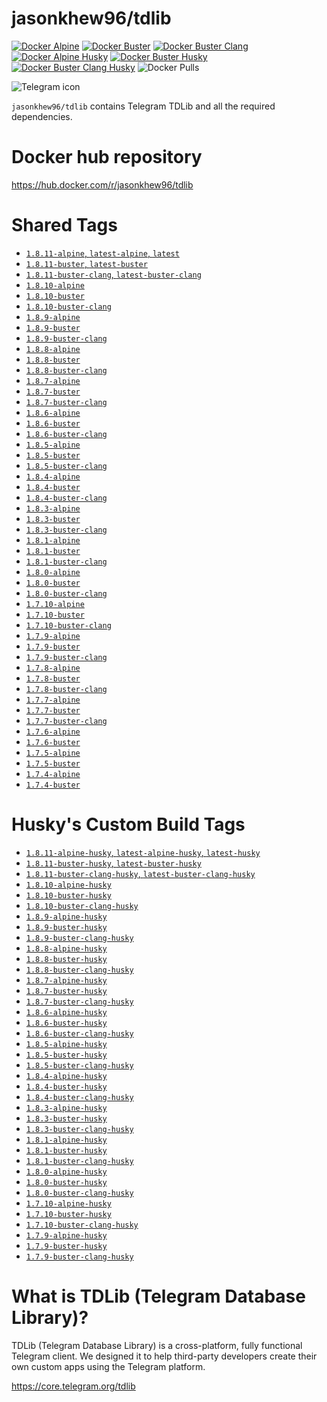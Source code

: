 # jasonkhew96/tdlib

[![Docker Alpine](https://github.com/JasonKhew96/tdlib/actions/workflows/alpine.yml/badge.svg)](https://github.com/JasonKhew96/tdlib/actions/workflows/alpine.yml)
[![Docker Buster](https://github.com/JasonKhew96/tdlib/actions/workflows/buster.yml/badge.svg)](https://github.com/JasonKhew96/tdlib/actions/workflows/buster.yml)
[![Docker Buster Clang](https://github.com/JasonKhew96/tdlib/actions/workflows/buster-clang.yml/badge.svg)](https://github.com/JasonKhew96/tdlib/actions/workflows/buster-clang.yml)
[![Docker Alpine Husky](https://github.com/JasonKhew96/tdlib/actions/workflows/alpine-husky.yml/badge.svg)](https://github.com/JasonKhew96/tdlib/actions/workflows/alpine-husky.yml)
[![Docker Buster Husky](https://github.com/JasonKhew96/tdlib/actions/workflows/buster-husky.yml/badge.svg)](https://github.com/JasonKhew96/tdlib/actions/workflows/buster-husky.yml)
[![Docker Buster Clang Husky](https://github.com/JasonKhew96/tdlib/actions/workflows/buster-clang-husky.yml/badge.svg)](https://github.com/JasonKhew96/tdlib/actions/workflows/buster-clang-husky.yml)
![Docker Pulls](https://img.shields.io/docker/pulls/jasonkhew96/tdlib)

<div><img src="https://telegram.org/img/t_logo.svg?1"
     alt="Telegram icon"/></div>

`jasonkhew96/tdlib` contains Telegram TDLib and all the required dependencies.

# Docker hub repository

https://hub.docker.com/r/jasonkhew96/tdlib

# Shared Tags

- [`1.8.11-alpine`, `latest-alpine`, `latest`][1.8.11-alpine-dockerfile]
- [`1.8.11-buster`, `latest-buster`][1.8.11-buster-dockerfile]
- [`1.8.11-buster-clang`, `latest-buster-clang`][1.8.11-buster-clang-dockerfile]
- [`1.8.10-alpine`][1.8.10-alpine-dockerfile]
- [`1.8.10-buster`][1.8.10-buster-dockerfile]
- [`1.8.10-buster-clang`][1.8.10-buster-clang-dockerfile]
- [`1.8.9-alpine`][1.8.9-alpine-dockerfile]
- [`1.8.9-buster`][1.8.9-buster-dockerfile]
- [`1.8.9-buster-clang`][1.8.9-buster-clang-dockerfile]
- [`1.8.8-alpine`][1.8.8-alpine-dockerfile]
- [`1.8.8-buster`][1.8.8-buster-dockerfile]
- [`1.8.8-buster-clang`][1.8.8-buster-clang-dockerfile]
- [`1.8.7-alpine`][1.8.7-alpine-dockerfile]
- [`1.8.7-buster`][1.8.7-buster-dockerfile]
- [`1.8.7-buster-clang`][1.8.7-buster-clang-dockerfile]
- [`1.8.6-alpine`][1.8.6-alpine-dockerfile]
- [`1.8.6-buster`][1.8.6-buster-dockerfile]
- [`1.8.6-buster-clang`][1.8.6-buster-clang-dockerfile]
- [`1.8.5-alpine`][1.8.5-alpine-dockerfile]
- [`1.8.5-buster`][1.8.5-buster-dockerfile]
- [`1.8.5-buster-clang`][1.8.5-buster-clang-dockerfile]
- [`1.8.4-alpine`][1.8.4-alpine-dockerfile]
- [`1.8.4-buster`][1.8.4-buster-dockerfile]
- [`1.8.4-buster-clang`][1.8.4-buster-clang-dockerfile]
- [`1.8.3-alpine`][1.8.3-alpine-dockerfile]
- [`1.8.3-buster`][1.8.3-buster-dockerfile]
- [`1.8.3-buster-clang`][1.8.3-buster-clang-dockerfile]
- [`1.8.1-alpine`][1.8.1-alpine-dockerfile]
- [`1.8.1-buster`][1.8.1-buster-dockerfile]
- [`1.8.1-buster-clang`][1.8.1-buster-clang-dockerfile]
- [`1.8.0-alpine`][1.8.0-alpine-dockerfile]
- [`1.8.0-buster`][1.8.0-buster-dockerfile]
- [`1.8.0-buster-clang`][1.8.0-buster-clang-dockerfile]
- [`1.7.10-alpine`][1.7.10-alpine-dockerfile]
- [`1.7.10-buster`][1.7.10-buster-dockerfile]
- [`1.7.10-buster-clang`][1.7.10-buster-clang-dockerfile]
- [`1.7.9-alpine`][1.7.9-alpine-dockerfile]
- [`1.7.9-buster`][1.7.9-buster-dockerfile]
- [`1.7.9-buster-clang`][1.7.9-buster-clang-dockerfile]
- [`1.7.8-alpine`][1.7.8-alpine-dockerfile]
- [`1.7.8-buster`][1.7.8-buster-dockerfile]
- [`1.7.8-buster-clang`][1.7.8-buster-clang-dockerfile]
- [`1.7.7-alpine`][1.7.7-alpine-dockerfile]
- [`1.7.7-buster`][1.7.7-buster-dockerfile]
- [`1.7.7-buster-clang`][1.7.7-buster-clang-dockerfile]
- [`1.7.6-alpine`][1.7.6-alpine-dockerfile]
- [`1.7.6-buster`][1.7.6-buster-dockerfile]
- [`1.7.5-alpine`][1.7.5-alpine-dockerfile]
- [`1.7.5-buster`][1.7.5-buster-dockerfile]
- [`1.7.4-alpine`][1.7.4-alpine-dockerfile]
- [`1.7.4-buster`][1.7.4-buster-dockerfile]

# Husky's Custom Build Tags

- [`1.8.11-alpine-husky`, `latest-alpine-husky`, `latest-husky`][1.8.11-alpine-husky-dockerfile]
- [`1.8.11-buster-husky`, `latest-buster-husky`][1.8.11-buster-husky-dockerfile]
- [`1.8.11-buster-clang-husky`, `latest-buster-clang-husky`][1.8.11-buster-clang-husky-dockerfile]
- [`1.8.10-alpine-husky`][1.8.10-alpine-husky-dockerfile]
- [`1.8.10-buster-husky`][1.8.10-buster-husky-dockerfile]
- [`1.8.10-buster-clang-husky`][1.8.10-buster-clang-husky-dockerfile]
- [`1.8.9-alpine-husky`][1.8.9-alpine-husky-dockerfile]
- [`1.8.9-buster-husky`][1.8.9-buster-husky-dockerfile]
- [`1.8.9-buster-clang-husky`][1.8.9-buster-clang-husky-dockerfile]
- [`1.8.8-alpine-husky`][1.8.8-alpine-husky-dockerfile]
- [`1.8.8-buster-husky`][1.8.8-buster-husky-dockerfile]
- [`1.8.8-buster-clang-husky`][1.8.8-buster-clang-husky-dockerfile]
- [`1.8.7-alpine-husky`][1.8.7-alpine-husky-dockerfile]
- [`1.8.7-buster-husky`][1.8.7-buster-husky-dockerfile]
- [`1.8.7-buster-clang-husky`][1.8.7-buster-clang-husky-dockerfile]
- [`1.8.6-alpine-husky`][1.8.6-alpine-husky-dockerfile]
- [`1.8.6-buster-husky`][1.8.6-buster-husky-dockerfile]
- [`1.8.6-buster-clang-husky`][1.8.6-buster-clang-husky-dockerfile]
- [`1.8.5-alpine-husky`][1.8.5-alpine-husky-dockerfile]
- [`1.8.5-buster-husky`][1.8.5-buster-husky-dockerfile]
- [`1.8.5-buster-clang-husky`][1.8.5-buster-clang-husky-dockerfile]
- [`1.8.4-alpine-husky`][1.8.4-alpine-husky-dockerfile]
- [`1.8.4-buster-husky`][1.8.4-buster-husky-dockerfile]
- [`1.8.4-buster-clang-husky`][1.8.4-buster-clang-husky-dockerfile]
- [`1.8.3-alpine-husky`][1.8.3-alpine-husky-dockerfile]
- [`1.8.3-buster-husky`][1.8.3-buster-husky-dockerfile]
- [`1.8.3-buster-clang-husky`][1.8.3-buster-clang-husky-dockerfile]
- [`1.8.1-alpine-husky`][1.8.1-alpine-husky-dockerfile]
- [`1.8.1-buster-husky`][1.8.1-buster-husky-dockerfile]
- [`1.8.1-buster-clang-husky`][1.8.1-buster-clang-husky-dockerfile]
- [`1.8.0-alpine-husky`][1.8.0-alpine-husky-dockerfile]
- [`1.8.0-buster-husky`][1.8.0-buster-husky-dockerfile]
- [`1.8.0-buster-clang-husky`][1.8.0-buster-clang-husky-dockerfile]
- [`1.7.10-alpine-husky`][1.7.10-alpine-husky-dockerfile]
- [`1.7.10-buster-husky`][1.7.10-buster-husky-dockerfile]
- [`1.7.10-buster-clang-husky`][1.7.10-buster-clang-husky-dockerfile]
- [`1.7.9-alpine-husky`][1.7.9-alpine-husky-dockerfile]
- [`1.7.9-buster-husky`][1.7.9-buster-husky-dockerfile]
- [`1.7.9-buster-clang-husky`][1.7.9-buster-clang-husky-dockerfile]

# What is TDLib (Telegram Database Library)?

TDLib (Telegram Database Library) is a cross-platform, fully functional Telegram client. We designed it to help third-party developers create their own custom apps using the Telegram platform.

https://core.telegram.org/tdlib

[1.8.11-alpine-dockerfile]: https://github.com/JasonKhew96/tdlib/blob/v1.8.11/alpine/Dockerfile
[1.8.11-buster-dockerfile]: https://github.com/JasonKhew96/tdlib/blob/v1.8.11/buster/Dockerfile
[1.8.11-buster-clang-dockerfile]: https://github.com/JasonKhew96/tdlib/blob/v1.8.11/buster-clang/Dockerfile
[1.8.11-alpine-husky-dockerfile]: https://github.com/JasonKhew96/tdlib/blob/v1.8.11/alpine-husky/Dockerfile
[1.8.11-buster-husky-dockerfile]: https://github.com/JasonKhew96/tdlib/blob/v1.8.11/buster-husky/Dockerfile
[1.8.11-buster-clang-husky-dockerfile]: https://github.com/JasonKhew96/tdlib/blob/v1.8.11/buster-clang-husky/Dockerfile
[1.8.10-alpine-dockerfile]: https://github.com/JasonKhew96/tdlib/blob/v1.8.10/alpine/Dockerfile
[1.8.10-buster-dockerfile]: https://github.com/JasonKhew96/tdlib/blob/v1.8.10/buster/Dockerfile
[1.8.10-buster-clang-dockerfile]: https://github.com/JasonKhew96/tdlib/blob/v1.8.10/buster-clang/Dockerfile
[1.8.10-alpine-husky-dockerfile]: https://github.com/JasonKhew96/tdlib/blob/v1.8.10/alpine-husky/Dockerfile
[1.8.10-buster-husky-dockerfile]: https://github.com/JasonKhew96/tdlib/blob/v1.8.10/buster-husky/Dockerfile
[1.8.10-buster-clang-husky-dockerfile]: https://github.com/JasonKhew96/tdlib/blob/v1.8.10/buster-clang-husky/Dockerfile
[1.8.9-alpine-dockerfile]: https://github.com/JasonKhew96/tdlib/blob/v1.8.9/alpine/Dockerfile
[1.8.9-buster-dockerfile]: https://github.com/JasonKhew96/tdlib/blob/v1.8.9/buster/Dockerfile
[1.8.9-buster-clang-dockerfile]: https://github.com/JasonKhew96/tdlib/blob/v1.8.9/buster-clang/Dockerfile
[1.8.9-alpine-husky-dockerfile]: https://github.com/JasonKhew96/tdlib/blob/v1.8.9/alpine-husky/Dockerfile
[1.8.9-buster-husky-dockerfile]: https://github.com/JasonKhew96/tdlib/blob/v1.8.9/buster-husky/Dockerfile
[1.8.9-buster-clang-husky-dockerfile]: https://github.com/JasonKhew96/tdlib/blob/v1.8.9/buster-clang-husky/Dockerfile
[1.8.8-alpine-dockerfile]: https://github.com/JasonKhew96/tdlib/blob/v1.8.8/alpine/Dockerfile
[1.8.8-buster-dockerfile]: https://github.com/JasonKhew96/tdlib/blob/v1.8.8/buster/Dockerfile
[1.8.8-buster-clang-dockerfile]: https://github.com/JasonKhew96/tdlib/blob/v1.8.8/buster-clang/Dockerfile
[1.8.8-alpine-husky-dockerfile]: https://github.com/JasonKhew96/tdlib/blob/v1.8.8/alpine-husky/Dockerfile
[1.8.8-buster-husky-dockerfile]: https://github.com/JasonKhew96/tdlib/blob/v1.8.8/buster-husky/Dockerfile
[1.8.8-buster-clang-husky-dockerfile]: https://github.com/JasonKhew96/tdlib/blob/v1.8.8/buster-clang-husky/Dockerfile
[1.8.7-alpine-dockerfile]: https://github.com/JasonKhew96/tdlib/blob/v1.8.7/alpine/Dockerfile
[1.8.7-buster-dockerfile]: https://github.com/JasonKhew96/tdlib/blob/v1.8.7/buster/Dockerfile
[1.8.7-buster-clang-dockerfile]: https://github.com/JasonKhew96/tdlib/blob/v1.8.7/buster-clang/Dockerfile
[1.8.7-alpine-husky-dockerfile]: https://github.com/JasonKhew96/tdlib/blob/v1.8.7/alpine-husky/Dockerfile
[1.8.7-buster-husky-dockerfile]: https://github.com/JasonKhew96/tdlib/blob/v1.8.7/buster-husky/Dockerfile
[1.8.7-buster-clang-husky-dockerfile]: https://github.com/JasonKhew96/tdlib/blob/v1.8.7/buster-clang-husky/Dockerfile
[1.8.6-alpine-dockerfile]: https://github.com/JasonKhew96/tdlib/blob/v1.8.6/alpine/Dockerfile
[1.8.6-buster-dockerfile]: https://github.com/JasonKhew96/tdlib/blob/v1.8.6/buster/Dockerfile
[1.8.6-buster-clang-dockerfile]: https://github.com/JasonKhew96/tdlib/blob/v1.8.6/buster-clang/Dockerfile
[1.8.6-alpine-husky-dockerfile]: https://github.com/JasonKhew96/tdlib/blob/v1.8.6/alpine-husky/Dockerfile
[1.8.6-buster-husky-dockerfile]: https://github.com/JasonKhew96/tdlib/blob/v1.8.6/buster-husky/Dockerfile
[1.8.6-buster-clang-husky-dockerfile]: https://github.com/JasonKhew96/tdlib/blob/v1.8.6/buster-clang-husky/Dockerfile
[1.8.5-alpine-dockerfile]: https://github.com/JasonKhew96/tdlib/blob/v1.8.5/alpine/Dockerfile
[1.8.5-buster-dockerfile]: https://github.com/JasonKhew96/tdlib/blob/v1.8.5/buster/Dockerfile
[1.8.5-buster-clang-dockerfile]: https://github.com/JasonKhew96/tdlib/blob/v1.8.5/buster-clang/Dockerfile
[1.8.5-alpine-husky-dockerfile]: https://github.com/JasonKhew96/tdlib/blob/v1.8.5/alpine-husky/Dockerfile
[1.8.5-buster-husky-dockerfile]: https://github.com/JasonKhew96/tdlib/blob/v1.8.5/buster-husky/Dockerfile
[1.8.5-buster-clang-husky-dockerfile]: https://github.com/JasonKhew96/tdlib/blob/v1.8.5/buster-clang-husky/Dockerfile
[1.8.4-alpine-dockerfile]: https://github.com/JasonKhew96/tdlib/blob/v1.8.4/alpine/Dockerfile
[1.8.4-buster-dockerfile]: https://github.com/JasonKhew96/tdlib/blob/v1.8.4/buster/Dockerfile
[1.8.4-buster-clang-dockerfile]: https://github.com/JasonKhew96/tdlib/blob/v1.8.4/buster-clang/Dockerfile
[1.8.4-alpine-husky-dockerfile]: https://github.com/JasonKhew96/tdlib/blob/v1.8.4/alpine-husky/Dockerfile
[1.8.4-buster-husky-dockerfile]: https://github.com/JasonKhew96/tdlib/blob/v1.8.4/buster-husky/Dockerfile
[1.8.4-buster-clang-husky-dockerfile]: https://github.com/JasonKhew96/tdlib/blob/v1.8.4/buster-clang-husky/Dockerfile
[1.8.3-alpine-dockerfile]: https://github.com/JasonKhew96/tdlib/blob/v1.8.3/alpine/Dockerfile
[1.8.3-buster-dockerfile]: https://github.com/JasonKhew96/tdlib/blob/v1.8.3/buster/Dockerfile
[1.8.3-buster-clang-dockerfile]: https://github.com/JasonKhew96/tdlib/blob/v1.8.3/buster-clang/Dockerfile
[1.8.3-alpine-husky-dockerfile]: https://github.com/JasonKhew96/tdlib/blob/v1.8.3/alpine-husky/Dockerfile
[1.8.3-buster-husky-dockerfile]: https://github.com/JasonKhew96/tdlib/blob/v1.8.3/buster-husky/Dockerfile
[1.8.3-buster-clang-husky-dockerfile]: https://github.com/JasonKhew96/tdlib/blob/v1.8.3/buster-clang-husky/Dockerfile
[1.8.1-alpine-dockerfile]: https://github.com/JasonKhew96/tdlib/blob/v1.8.1/alpine/Dockerfile
[1.8.1-buster-dockerfile]: https://github.com/JasonKhew96/tdlib/blob/v1.8.1/buster/Dockerfile
[1.8.1-buster-clang-dockerfile]: https://github.com/JasonKhew96/tdlib/blob/v1.8.1/buster-clang/Dockerfile
[1.8.1-alpine-husky-dockerfile]: https://github.com/JasonKhew96/tdlib/blob/v1.8.1/alpine-husky/Dockerfile
[1.8.1-buster-husky-dockerfile]: https://github.com/JasonKhew96/tdlib/blob/v1.8.1/buster-husky/Dockerfile
[1.8.1-buster-clang-husky-dockerfile]: https://github.com/JasonKhew96/tdlib/blob/v1.8.1/buster-clang-husky/Dockerfile
[1.8.0-alpine-dockerfile]: https://github.com/JasonKhew96/tdlib/blob/v1.8.0/alpine/Dockerfile
[1.8.0-buster-dockerfile]: https://github.com/JasonKhew96/tdlib/blob/v1.8.0/buster/Dockerfile
[1.8.0-buster-clang-dockerfile]: https://github.com/JasonKhew96/tdlib/blob/v1.8.0/buster-clang/Dockerfile
[1.8.0-alpine-husky-dockerfile]: https://github.com/JasonKhew96/tdlib/blob/v1.8.0/alpine-husky/Dockerfile
[1.8.0-buster-husky-dockerfile]: https://github.com/JasonKhew96/tdlib/blob/v1.8.0/buster-husky/Dockerfile
[1.8.0-buster-clang-husky-dockerfile]: https://github.com/JasonKhew96/tdlib/blob/v1.8.0/buster-clang-husky/Dockerfile
[1.7.10-alpine-dockerfile]: https://github.com/JasonKhew96/tdlib/blob/v1.7.10/alpine/Dockerfile
[1.7.10-buster-dockerfile]: https://github.com/JasonKhew96/tdlib/blob/v1.7.10/buster/Dockerfile
[1.7.10-buster-clang-dockerfile]: https://github.com/JasonKhew96/tdlib/blob/v1.7.10/buster-clang/Dockerfile
[1.7.10-alpine-husky-dockerfile]: https://github.com/JasonKhew96/tdlib/blob/v1.7.10/alpine-husky/Dockerfile
[1.7.10-buster-husky-dockerfile]: https://github.com/JasonKhew96/tdlib/blob/v1.7.10/buster-husky/Dockerfile
[1.7.10-buster-clang-husky-dockerfile]: https://github.com/JasonKhew96/tdlib/blob/v1.7.10/buster-clang-husky/Dockerfile
[1.7.9-alpine-dockerfile]: https://github.com/JasonKhew96/tdlib/blob/v1.7.9/alpine/Dockerfile
[1.7.9-buster-dockerfile]: https://github.com/JasonKhew96/tdlib/blob/v1.7.9/buster/Dockerfile
[1.7.9-buster-clang-dockerfile]: https://github.com/JasonKhew96/tdlib/blob/v1.7.9/buster-clang/Dockerfile
[1.7.9-alpine-husky-dockerfile]: https://github.com/JasonKhew96/tdlib/blob/v1.7.9/alpine-husky/Dockerfile
[1.7.9-buster-husky-dockerfile]: https://github.com/JasonKhew96/tdlib/blob/v1.7.9/buster-husky/Dockerfile
[1.7.9-buster-clang-husky-dockerfile]: https://github.com/JasonKhew96/tdlib/blob/v1.7.9/buster-clang-husky/Dockerfile
[1.7.8-alpine-dockerfile]: https://github.com/JasonKhew96/tdlib/blob/v1.7.8/alpine/Dockerfile
[1.7.8-buster-dockerfile]: https://github.com/JasonKhew96/tdlib/blob/v1.7.8/buster/Dockerfile
[1.7.8-buster-clang-dockerfile]: https://github.com/JasonKhew96/tdlib/blob/v1.7.8/buster-clang/Dockerfile
[1.7.7-alpine-dockerfile]: https://github.com/JasonKhew96/tdlib/blob/v1.7.7/alpine/Dockerfile
[1.7.7-buster-dockerfile]: https://github.com/JasonKhew96/tdlib/blob/v1.7.7/buster/Dockerfile
[1.7.7-buster-clang-dockerfile]: https://github.com/JasonKhew96/tdlib/blob/v1.7.7/buster-clang/Dockerfile
[1.7.6-alpine-dockerfile]: https://github.com/JasonKhew96/tdlib/blob/v1.7.6/alpine/Dockerfile
[1.7.6-buster-dockerfile]: https://github.com/JasonKhew96/tdlib/blob/v1.7.6/buster/Dockerfile
[1.7.5-alpine-dockerfile]: https://github.com/JasonKhew96/tdlib/blob/v1.7.5/alpine/Dockerfile
[1.7.5-buster-dockerfile]: https://github.com/JasonKhew96/tdlib/blob/v1.7.5/buster/Dockerfile
[1.7.4-alpine-dockerfile]: https://github.com/JasonKhew96/tdlib/blob/v1.7.4/alpine/Dockerfile
[1.7.4-buster-dockerfile]: https://github.com/JasonKhew96/tdlib/blob/v1.7.4/buster/Dockerfile
